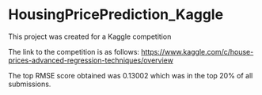 # HousingPricePrediction_Kaggle
This project was created for a Kaggle competition

The link to the competition is as follows:
<https://www.kaggle.com/c/house-prices-advanced-regression-techniques/overview>

The top RMSE score obtained was 0.13002 which was in the top 20% of all submissions.
